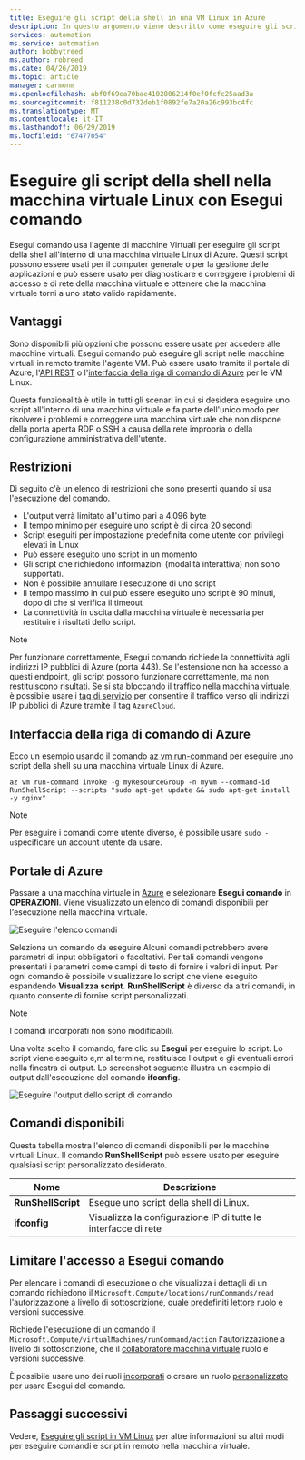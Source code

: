 ```yaml
---
title: Eseguire gli script della shell in una VM Linux in Azure
description: In questo argomento viene descritto come eseguire gli script all'interno di una macchina virtuale Linux di Azure tramite Esegui comando
services: automation
ms.service: automation
author: bobbytreed
ms.author: robreed
ms.date: 04/26/2019
ms.topic: article
manager: carmonm
ms.openlocfilehash: abf0f69ea70bae4102806214f0ef0fcfc25aad3a
ms.sourcegitcommit: f811238c0d732deb1f0892fe7a20a26c993bc4fc
ms.translationtype: MT
ms.contentlocale: it-IT
ms.lasthandoff: 06/29/2019
ms.locfileid: "67477054"
---
```

# <a name="run-shell-scripts-in-your-linux-vm-with-run-command"></a>Eseguire gli script della shell nella macchina virtuale Linux con Esegui comando

Esegui comando usa l'agente di macchine Virtuali per eseguire gli script della shell all'interno di una macchina virtuale Linux di Azure. Questi script possono essere usati per il computer generale o per la gestione delle applicazioni e può essere usato per diagnosticare e correggere i problemi di accesso e di rete della macchina virtuale e ottenere che la macchina virtuale torni a uno stato valido rapidamente.

## <a name="benefits"></a>Vantaggi

Sono disponibili più opzioni che possono essere usate per accedere alle macchine virtuali. Esegui comando può eseguire gli script nelle macchine virtuali in remoto tramite l'agente VM. Può essere usato tramite il portale di Azure, l'[API REST](/rest/api/compute/virtual%20machines%20run%20commands/runcommand) o l'[interfaccia della riga di comando di Azure](/cli/azure/vm/run-command?view=azure-cli-latest#az-vm-run-command-invoke) per le VM Linux.

Questa funzionalità è utile in tutti gli scenari in cui si desidera eseguire uno script all'interno di una macchina virtuale e fa parte dell'unico modo per risolvere i problemi e correggere una macchina virtuale che non dispone della porta aperta RDP o SSH a causa della rete impropria o della configurazione amministrativa dell'utente.

## <a name="restrictions"></a>Restrizioni

Di seguito c'è un elenco di restrizioni che sono presenti quando si usa l'esecuzione del comando.

* L'output verrà limitato all'ultimo pari a 4.096 byte
* Il tempo minimo per eseguire uno script è di circa 20 secondi
* Script eseguiti per impostazione predefinita come utente con privilegi elevati in Linux
* Può essere eseguito uno script in un momento
* Gli script che richiedono informazioni (modalità interattiva) non sono supportati.
* Non è possibile annullare l'esecuzione di uno script
* Il tempo massimo in cui può essere eseguito uno script è 90 minuti, dopo di che si verifica il timeout
* La connettività in uscita dalla macchina virtuale è necessaria per restituire i risultati dello script.

> [!NOTE]
> Per funzionare correttamente, Esegui comando richiede la connettività agli indirizzi IP pubblici di Azure (porta 443). Se l'estensione non ha accesso a questi endpoint, gli script possono funzionare correttamente, ma non restituiscono risultati. Se si sta bloccando il traffico nella macchina virtuale, è possibile usare i [tag di servizio](../../virtual-network/security-overview.md#service-tags) per consentire il traffico verso gli indirizzi IP pubblici di Azure tramite il tag `AzureCloud`.

## <a name="azure-cli"></a>Interfaccia della riga di comando di Azure

Ecco un esempio usando il comando [az vm run-command](/cli/azure/vm/run-command?view=azure-cli-latest#az-vm-run-command-invoke) per eseguire uno script della shell su una macchina virtuale Linux di Azure.

```azurecli-interactive
az vm run-command invoke -g myResourceGroup -n myVm --command-id RunShellScript --scripts "sudo apt-get update && sudo apt-get install -y nginx"
```

> [!NOTE]
> Per eseguire i comandi come utente diverso, è possibile usare `sudo -u`specificare un account utente da usare.

## <a name="azure-portal"></a>Portale di Azure

Passare a una macchina virtuale in [Azure](https://portal.azure.com) e selezionare **Esegui comando** in **OPERAZIONI**. Viene visualizzato un elenco di comandi disponibili per l'esecuzione nella macchina virtuale.

![Eseguire l'elenco comandi](./media/run-command/run-command-list.png)

Seleziona un comando da eseguire Alcuni comandi potrebbero avere parametri di input obbligatori o facoltativi. Per tali comandi vengono presentati i parametri come campi di testo di fornire i valori di input. Per ogni comando è possibile visualizzare lo script che viene eseguito espandendo **Visualizza script**. **RunShellScript** è diverso da altri comandi, in quanto consente di fornire script personalizzati.

> [!NOTE]
> I comandi incorporati non sono modificabili.

Una volta scelto il comando, fare clic su **Esegui** per eseguire lo script. Lo script viene eseguito e,m al termine, restituisce l'output e gli eventuali errori nella finestra di output. Lo screenshot seguente illustra un esempio di output dall'esecuzione del comando **ifconfig**.

![Eseguire l'output dello script di comando](./media/run-command/run-command-script-output.png)

## <a name="available-commands"></a>Comandi disponibili

Questa tabella mostra l'elenco di comandi disponibili per le macchine virtuali Linux. Il comando **RunShellScript** può essere usato per eseguire qualsiasi script personalizzato desiderato.

|**Nome**|**Descrizione**|
|---|---|
|**RunShellScript**|Esegue uno script della shell di Linux.|
|**ifconfig**| Visualizza la configurazione IP di tutte le interfacce di rete|

## <a name="limiting-access-to-run-command"></a>Limitare l'accesso a Esegui comando

Per elencare i comandi di esecuzione o che visualizza i dettagli di un comando richiedono il `Microsoft.Compute/locations/runCommands/read` l'autorizzazione a livello di sottoscrizione, quale predefiniti [lettore](../../role-based-access-control/built-in-roles.md#reader) ruolo e versioni successive.

Richiede l'esecuzione di un comando il `Microsoft.Compute/virtualMachines/runCommand/action` l'autorizzazione a livello di sottoscrizione, che il [collaboratore macchina virtuale](../../role-based-access-control/built-in-roles.md#virtual-machine-contributor) ruolo e versioni successive.

È possibile usare uno dei ruoli [incorporati](../../role-based-access-control/built-in-roles.md) o creare un ruolo [personalizzato](../../role-based-access-control/custom-roles.md) per usare Esegui del comando.

## <a name="next-steps"></a>Passaggi successivi

Vedere, [Eseguire gli script in VM Linux](run-scripts-in-vm.md) per altre informazioni su altri modi per eseguire comandi e script in remoto nella macchina virtuale.
